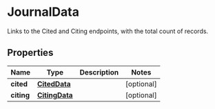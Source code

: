 

# JournalData

Links to the Cited and Citing endpoints, with the total count of records.

## Properties

Name | Type | Description | Notes
------------ | ------------- | ------------- | -------------
**cited** | [**CitedData**](CitedData.md) |  |  [optional]
**citing** | [**CitingData**](CitingData.md) |  |  [optional]



